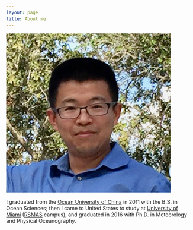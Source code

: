 ```yaml
---
layout: page
title: About me
---
```


![Peng](/img/Peng_Wang.png)

I graduated from the [Ocean University of China](http://www.ouc.edu.cn) in 2011 with the B.S. in Ocean Sciences; then I came to United States to study at [University of Miami](http://www.miami.edu) (<a href="http://www.rsmas.miami.edu" target="_blank">RSMAS</a> campus), and graduated in 2016 with Ph.D. in Meteorology and Physical Oceanography.
